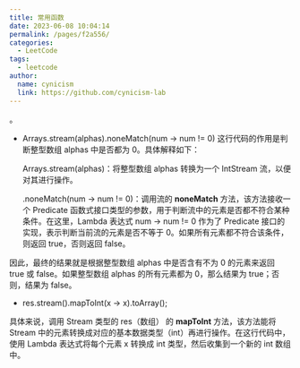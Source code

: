```yaml
---
title: 常用函数
date: 2023-06-08 10:04:14
permalink: /pages/f2a556/
categories: 
  - LeetCode
tags: 
  - leetcode
author: 
  name: cynicism
  link: https://github.com/cynicism-lab
---
```

。
- Arrays.stream(alphas).noneMatch(num -> num != 0)
这行代码的作用是判断整型数组 alphas 中是否都为 0。具体解释如下：

    Arrays.stream(alphas)：将整型数组 alphas 转换为一个 IntStream 流，以便对其进行操作。

    .noneMatch(num -> num != 0)：调用流的 **noneMatch** 方法，该方法接收一个 Predicate 函数式接口类型的参数，用于判断流中的元素是否都不符合某种条件。在这里，Lambda 表达式 num -> num != 0 作为了 Predicate 接口的实现，表示判断当前流的元素是否不等于 0。如果所有元素都不符合该条件，则返回 true，否则返回 false。

因此，最终的结果就是根据整型数组 alphas 中是否含有不为 0 的元素来返回 true 或 false。如果整型数组 alphas 的所有元素都为 0，那么结果为 true；否则，结果为 false。

- res.stream().mapToInt(x -> x).toArray();

具体来说，调用 Stream 类型的 res（数组） 的 **mapToInt** 方法，该方法能将 Stream 中的元素转换成对应的基本数据类型（int）再进行操作。在这行代码中，使用 Lambda 表达式将每个元素 x 转换成 int 类型，然后收集到一个新的 int 数组中。



